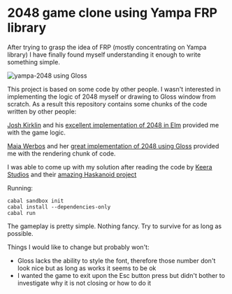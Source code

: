 # 2048 game clone using Yampa FRP library

After trying to grasp the idea of FRP (mostly concentrating on Yampa library) I
have finally found myself understanding it enough to write something simple.

![yampa-2048 using Gloss](http://ksaveljev.github.io/2048.gif)

This project is based on some code by other people. I wasn't interested in
implementing the logic of 2048 myself or drawing to Gloss window from scratch.
As a result this repository contains some chunks of the code written by other
people:

[Josh Kirklin](https://github.com/ScrambledEggsOnToast) and his [excellent
implementation of 2048 in Elm](https://github.com/ScrambledEggsOnToast/2048-elm)
 provided me with the game logic.

[Maia Werbos](https://github.com/tigrennatenn) and her [great implementation of
2048 using Gloss](https://github.com/tigrennatenn/2048haskell) provided me
with the rendering chunk of code.

I was able to come up with my solution after reading the code by 
[Keera Studios](https://github.com/keera-studios) and their [amazing Haskanoid 
project](https://github.com/ivanperez-keera/haskanoid)

Running:

    cabal sandbox init
    cabal install --dependencies-only
    cabal run

The gameplay is pretty simple. Nothing fancy. Try to survive for as long as
possible.

Things I would like to change but probably won't:
- Gloss lacks the ability to style the font, therefore those number don't look
  nice but as long as works it seems to be ok
- I wanted the game to exit upon the Esc button press but didn't bother to
  investigate why it is not closing or how to do it
